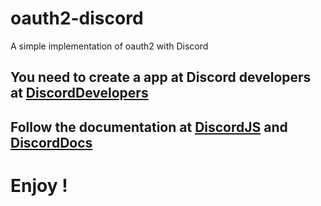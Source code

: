 # oauth2-discord
A simple implementation of oauth2 with Discord

## You need to create a app at Discord developers at [DiscordDevelopers](https://discord.com/developers/applications)

## Follow the documentation at [DiscordJS](https://discordjs.guide/oauth2/#a-quick-example) and [DiscordDocs](https://discord.com/developers/docs/topics/oauth2)

# Enjoy !
